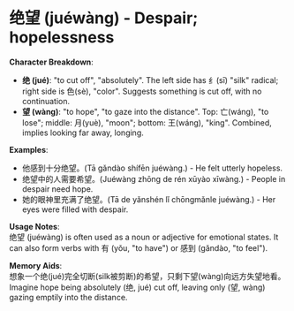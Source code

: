 # **绝望 (juéwàng) - Despair; hopelessness**

**Character Breakdown**:  
- **绝 (jué)**: "to cut off", "absolutely". The left side has 纟(sī) "silk" radical; right side is 色(sè), "color". Suggests something is cut off, with no continuation.  
- **望 (wàng)**: "to hope", "to gaze into the distance". Top: 亡(wáng), "to lose"; middle: 月(yuè), "moon"; bottom: 王(wáng), "king". Combined, implies looking far away, longing.

**Examples**:  
- 他感到十分绝望。(Tā gǎndào shífēn juéwàng.) - He felt utterly hopeless.  
- 绝望中的人需要希望。(Juéwàng zhōng de rén xūyào xīwàng.) - People in despair need hope.  
- 她的眼神里充满了绝望。(Tā de yǎnshén lǐ chōngmǎnle juéwàng.) - Her eyes were filled with despair.

**Usage Notes**:  
绝望 (juéwàng) is often used as a noun or adjective for emotional states. It can also form verbs with 有 (yǒu, "to have") or 感到 (gǎndào, "to feel").

**Memory Aids**:  
想象一个绝(jué)完全切断(silk被剪断)的希望，只剩下望(wàng)向远方失望地看。  
Imagine hope being absolutely (绝, jué) cut off, leaving only (望, wàng) gazing emptily into the distance.